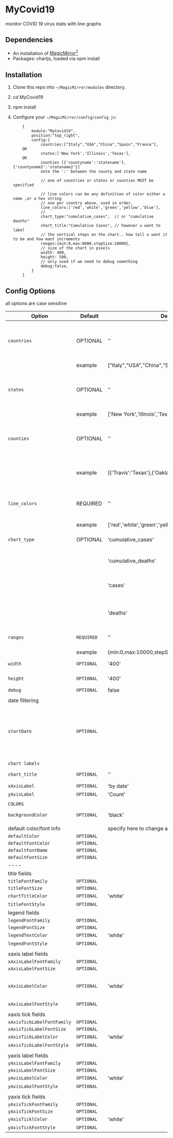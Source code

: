 # MyCovid19

monitor COVID 19 virus stats with line graphs



## Dependencies

* An installation of [MagicMirror<sup>2</sup>](https://github.com/MichMich/MagicMirror)
* Packages: chartjs, loaded via npm install

## Installation

1. Clone this repo into `~/MagicMirror/modules` directory.
2. cd MyCovid19
3. npm install
4. Configure your `~/MagicMirror/config/config.js`:

    ```
		{
			module:"MyCovid19",
			position:"top_right",
			config:{
				countries:["Italy","USA","China","Spain","France"],
        OR
				states:['New York','Illinois','Texas'],
        OR
                counties [{'countyname':'statename'},{'countyname2':'statename2'}]
                note the ':' between the county and state name

				// one of countries or states or counties MUST be specified

				// line colors can be any definition of color either a name ,or a hex string
				// one per country above, used in order,
				line_colors:['red','white','green','yellow','blue'],
				//				
				chart_type:"cumulative_cases",  // or "cumulative deaths"
				chart_title:"Cumulative Cases", // however u want to label
				// the vertical steps on the chart.. how tall u want it to be and how mant increments
				ranges:{min:0,max:8000,stepSize:10000},
				// size of the chart in pixels
			    width: 400,
			    height: 500,
			    // only used if we need to debug something
			    debug:false,
			}
		}
    ```

## Config Options

all options are case sensitive

| **Option** | **Default** | **Default** | **Info**
| --- | --- | --- | --- |
| `countries` | OPTIONAL | '' | the list of countries for which you would like the chart to report |
||example | ["Italy","USA","China","Spain", "Germany"]|
| `states` | OPTIONAL | '' | the list of countries for which you would like the chart to report |
||example | ['New York','Illinois','Texas']|
| `counties` | OPTIONAL | '' | the list of counties for which you would like the chart to report |
||example | [{'Travis':'Texas'},{'Oakland':'Michigan'}]|**note: colon between county and state names** |
| `line_colors` | REQUIRED | '' | an array of colors to represent the individual country data|
|| example| ['red','white','green','yellow','#34ebde','#34ebde']|
| `chart_type` | OPTIONAL | 'cumulative_cases' | cases reported by country |
|        |          |'cumulative_deaths' |  deaths reported by country |
|        |          |'cases' | new cases reported by day by country |
|        |          |'deaths' | new deaths reported by day by country |
| `ranges` | `REQUIRED` | ''| the Y axis size and step rate ) |
||example|	{min:0,max:10000,stepSize:2000}
| `width` | `OPTIONAL` | '400'  |  width of the output chart |
| `height` | `OPTIONAL`| '400' | height of the output chart |
| `debug` | `OPTIONAL` | false ||
|||||
| date filtering ||||
| `startDate`| `OPTIONAL` | | text data MM/DD/YYYY to start chart data , default is data decides beginning of chart|
|||||
| `chart labels`||||
| `chart_title`| `OPTIONAL` | '' | title over the chart data |
| `xAxisLabel`| `OPTIONAL` | 'by date' | |
| `yAxisLabel`| `OPTIONAL` | 'Count' | |
| |||||
| `COLORS`||||
| `backgroundColor` | `OPTIONAL` | 'black' | background of chart |
|||||
| default color/font info ||specify here to change all at once|
|`defaultColor`|`OPTIONAL`|||
|`defaultFontColor`|`OPTIONAL`|||
|`defaultFontName`|`OPTIONAL`|||
|`defaultFontSize`|`OPTIONAL`|||
|----||||
| title fields ||||
| `titleFontFamily`|`OPTIONAL`|||
|`titleFontSize`|`OPTIONAL`|||
|`chartTitleColor`|`OPTIONAL`|'white'||
|`titleFontStyle`| `OPTIONAL`|| 'bold', 'italic'|
|legend fields||||
|`legendFontFamily`|`OPTIONAL`|||
|`legendFontSize`|`OPTIONAL`|||
|`legendTextColor`|`OPTIONAL`|'white'||
|`legendFontStyle`| `OPTIONAL`|| 'bold', 'italic'|
|||||
|xaxis label fields||||
|`xAxisLabelFontFamily`|`OPTIONAL`|||
|`xAxisLabelFontSize`|`OPTIONAL`|||
|`xAxisLabelColor`|`OPTIONAL`|'white'|color of the label on the horizontal axes|
|`xAxisLabelFontStyle`| `OPTIONAL`|| 'bold', 'italic'|
|||||
|xaxis tick fields|||||
|`xAxisTickLabelFontFamily`|`OPTIONAL`|||
|`xAxisTickLabelFontSize`|`OPTIONAL`|||
|`xAxisTickLabelColor`| `OPTIONAL`|'white'| |
|`xAxisTickLabelFontStyle`| `OPTIONAL`|| 'bold', 'italic'|
|||||
|yaxis label fields||||
|`yAxisLabelFontFamily`|`OPTIONAL`|||
|`yAxisLabelFontSize`|`OPTIONAL`|||
|`yAxisLabelColor`| `OPTIONAL`|'white'| |
|`yAxisLabelFontStyle`| `OPTIONAL`|| 'bold', 'italic'|
|||||
|yaxis tick fields||||
|`yAxisTickFontFamily`|`OPTIONAL`|||
|`yAxisTickFontSize`|`OPTIONAL`|||
|`yAxisTicklColor`| `OPTIONAL`|'white'| |
|`yAxisTickFontStyle`| `OPTIONAL`|| 'bold', 'italic'|
